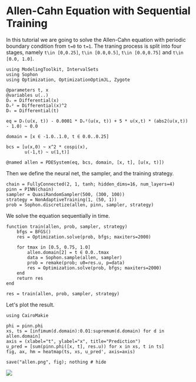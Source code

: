 # Allen-Cahn Equation with Sequential Training

In this tutorial we are going to solve the Allen-Cahn equation with periodic boundary condition from ``t=0`` to ``t=1``. The traning process is split into four stages, namely 
``t\in [0,0.25]``, ``t\in [0.0,0.5]``, ``t\in [0.0,0.75]`` and ``t\in [0.0, 1.0]``.

```@example allen
using ModelingToolkit, IntervalSets
using Sophon
using Optimization, OptimizationOptimJL, Zygote

@parameters t, x
@variables u(..)
Dₓ = Differential(x)
Dₓ² = Differential(x)^2
Dₜ = Differential(t)

eq = Dₜ(u(x, t)) - 0.0001 * Dₓ²(u(x, t)) + 5 * u(x,t) * (abs2(u(x,t)) - 1.0) ~ 0.0

domain = [x ∈ -1.0..1.0, t ∈ 0.0..0.25]

bcs = [u(x,0) ~ x^2 * cospi(x),
       u(-1,t) ~ u(1,t)]

@named allen = PDESystem(eq, bcs, domain, [x, t], [u(x, t)])
```

Then we define the neural net, the sampler, and the training strategy.
```@example allen
chain = FullyConnected(2, 1, tanh; hidden_dims=16, num_layers=4)
pinn = PINN(chain)
sampler = QuasiRandomSampler(500, (300, 100))
strategy = NonAdaptiveTraining(1, (50, 1))
prob = Sophon.discretize(allen, pinn, sampler, strategy)
```

We solve the equation sequentially in time.

```@example allen
function train(allen, prob, sampler, strategy)
    bfgs = BFGS()
    res = Optimization.solve(prob, bfgs; maxiters=2000)

    for tmax in [0.5, 0.75, 1.0]
        allen.domain[2] = t ∈ 0.0..tmax
        data = Sophon.sample(allen, sampler)
        prob = remake(prob; u0=res.u, p=data)
        res = Optimization.solve(prob, bfgs; maxiters=2000)
    end
    return res
end

res = train(allen, prob, sampler, strategy)
```

Let's plot the result.
```@example allen
using CairoMakie

phi = pinn.phi
xs, ts = [infimum(d.domain):0.01:supremum(d.domain) for d in allen.domain]
axis = (xlabel="t", ylabel="x", title="Prediction")
u_pred = [sum(pinn.phi([x, t], res.u)) for x in xs, t in ts]
fig, ax, hm = heatmap(ts, xs, u_pred', axis=axis)

save("allen.png", fig); nothing # hide
```
![](allen.png)
